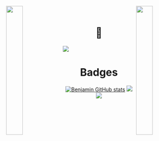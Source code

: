 <img align="left" src="https://user-images.githubusercontent.com/65187002/144930161-2f783401-8d27-4fdf-a2f7-cc0ba32f1f1f.gif" width="30%" style="display:inline;"><img align="right" src="https://user-images.githubusercontent.com/65187002/144930161-2f783401-8d27-4fdf-a2f7-cc0ba32f1f1f.gif" width="30%" style="display:inline;">
<br>
<h1 align="center">🥇 </h1
<p align="center">
    <img src="https://readme-typing-svg.herokuapp.com/?lines=Yoooooooooooooooo;Welcome+to+my+profile!;Have+a+look+around!&font=Fira%20Code&color=%23D62F79&center=true&width=280&height=50">
<br>

#
<h1 align="center"> Badges</h1>
<p align="center">
<a href="http://www.github.com/ben64103"><img src="https://github-readme-stats.vercel.app/api?username=ben64103&show_icons=true&hide=&count_private=true&title_color=0891b2&text_color=ffffff&icon_color=0891b2&bg_color=1c1917&hide_border=true&show_icons=true" alt="Benjamin GitHub stats" /></a>
<a href="https://github.com/ben64193">
    <img src="https://github-stats-alpha.vercel.app/api?username=ben64103&cc=22272e&tc=37BCF6&ic=fff&bc=0000">
</a>
<a href="http://www.github.com/ben64103"><img src="https://github-readme-streak-stats.herokuapp.com/?user=ben64103&stroke=ffffff&background=1c1917&ring=0891b2&fire=0891b2&currStreakNum=ffffff&currStreakLabel=0891b2&sideNums=ffffff&sideLabels=ffffff&dates=ffffff&hide_border=true" /></a>
</p>


